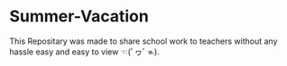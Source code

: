 # Summer-Vacation
This Repositary was made to share school work to teachers without any hassle easy and easy to view ☜(ﾟヮﾟ☜).
